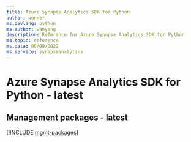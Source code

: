 ```yaml
---
title: Azure Synapse Analytics SDK for Python
author: wonner
ms.devlang: python
ms.author: wanyang
description: Reference for Azure Synapse Analytics SDK for Python
ms.topic: reference
ms.data: 08/09/2022
ms.service: synapseanalytics
---
```

# Azure Synapse Analytics SDK for Python - latest

## Management packages - latest
[!INCLUDE [mgmt-packages](synapse-analytics-mgmt-index.md)]